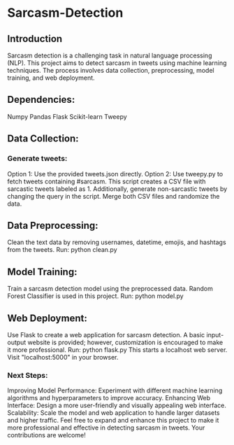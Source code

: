# Sarcasm-Detection
## Introduction
Sarcasm detection is a challenging task in natural language processing (NLP). This project aims to detect sarcasm in tweets using machine learning techniques. The process involves data collection, preprocessing, model training, and web deployment.

## Dependencies:
Numpy
Pandas
Flask
Scikit-learn
Tweepy
## Data Collection:
### Generate tweets:
Option 1: Use the provided tweets.json directly.
Option 2: Use tweepy.py to fetch tweets containing #sarcasm. This script creates a CSV file with sarcastic tweets labeled as 1. Additionally, generate non-sarcastic tweets by changing the query in the script. Merge both CSV files and randomize the data.
## Data Preprocessing:
Clean the text data by removing usernames, datetime, emojis, and hashtags from the tweets.
Run: python clean.py
## Model Training:
Train a sarcasm detection model using the preprocessed data. Random Forest Classifier is used in this project.
Run:
python model.py
## Web Deployment:
Use Flask to create a web application for sarcasm detection.
A basic input-output website is provided; however, customization is encouraged to make it more professional.
Run:
python flask.py
This starts a localhost web server. Visit "localhost:5000" in your browser.

### Next Steps:
Improving Model Performance: Experiment with different machine learning algorithms and hyperparameters to improve accuracy.
Enhancing Web Interface: Design a more user-friendly and visually appealing web interface.
Scalability: Scale the model and web application to handle larger datasets and higher traffic.
Feel free to expand and enhance this project to make it more professional and effective in detecting sarcasm in tweets. Your contributions are welcome!
